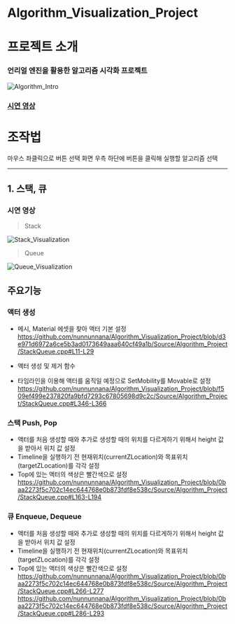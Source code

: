 # Algorithm_Visualization_Project

# 프로젝트 소개
### 언리얼 엔진을 활용한 알고리즘 시각화 프로젝트

![Algorithm_Intro](https://github.com/nunnunnana/Algorithm_Project/assets/99165741/99f065d7-c59d-4659-a3f8-1818a9389791)


### [시연 영상](https://youtu.be/QfFVwr08LmE)

# 조작법
마우스 좌클릭으로 버튼 선택
화면 우측 하단에 버튼을 클릭해 실행할 알고리즘 선택

***

## 1. 스택, 큐

### 시연 영상
>Stack

![Stack_Visualization](https://github.com/nunnunnana/Algorithm_Project/assets/99165741/4ee3d420-7d2c-47dc-85ed-bb43d352efe1)

>Queue

![Queue_Visualization](https://github.com/nunnunnana/Algorithm_Project/assets/99165741/e57d612a-057b-4d88-b5fa-642b894ff5f4)

## 주요기능

### 액터 생성
- 메시, Material 에셋을 찾아 액터 기본 설정
https://github.com/nunnunnana/Algorithm_Visualization_Project/blob/d3e971d6972a6ce5b3ad0173649aaa640cf49a1b/Source/Algorithm_Project/StackQueue.cpp#L11-L29


- 액터 생성 및 제거 함수
- 타임라인을 이용해 액터를 움직일 예정으로 SetMobility를 Movable로 설정
https://github.com/nunnunnana/Algorithm_Visualization_Project/blob/f509ef499e237820fa9bfd7293c67805698d9c2c/Source/Algorithm_Project/StackQueue.cpp#L346-L366

### 스택 Push, Pop
- 액터를 처음 생성할 때와 추가로 생성할 때의 위치를 다르게하기 위해서 height 값을 받아서 위치 값 설정
- Timeline을 실행하기 전 현재위치(currentZLocation)와 목표위치(targetZLocation)를 각각 설정
- Top에 있는 액터의 색상은 빨간색으로 설정
https://github.com/nunnunnana/Algorithm_Visualization_Project/blob/0baa2273f5c702c14ec644768e0b873fdf8e538c/Source/Algorithm_Project/StackQueue.cpp#L163-L194

### 큐 Enqueue, Dequeue
- 액터를 처음 생성할 때와 추가로 생성할 때의 위치를 다르게하기 위해서 height 값을 받아서 위치 값 설정
- Timeline을 실행하기 전 현재위치(currentZLocation)와 목표위치(targetZLocation)를 각각 설정
- Top에 있는 액터의 색상은 빨간색으로 설정
https://github.com/nunnunnana/Algorithm_Visualization_Project/blob/0baa2273f5c702c14ec644768e0b873fdf8e538c/Source/Algorithm_Project/StackQueue.cpp#L266-L277
https://github.com/nunnunnana/Algorithm_Visualization_Project/blob/0baa2273f5c702c14ec644768e0b873fdf8e538c/Source/Algorithm_Project/StackQueue.cpp#L286-L293

